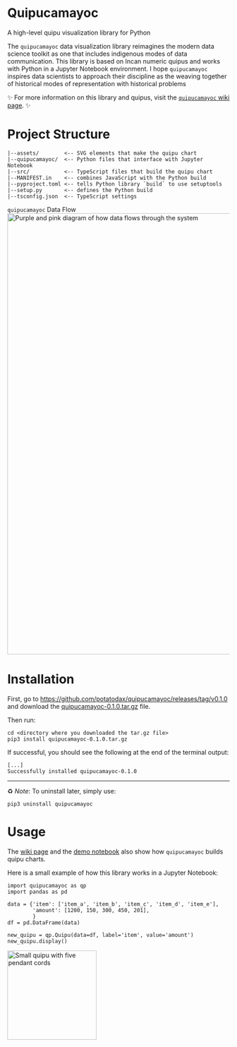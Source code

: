 # Quipucamayoc

A high-level quipu visualization library for Python

The `quipucamayoc` data visualization library reimagines the modern data science toolkit as one that includes indigenous modes of data communication. This library is based on Incan numeric quipus and works with Python in a Jupyter Notebook environment. I hope `quipucamayoc` inspires data scientists to approach their discipline as the weaving together of historical modes of representation with historical problems

:sparkles: For more information on this library and quipus, visit the [`quipucamayoc` wiki page](https://github.com/potatodax/quipucamayoc/wiki/Quipucamayoc). :sparkles:

# Project Structure

```
|--assets/        <-- SVG elements that make the quipu chart
|--quipucamayoc/  <-- Python files that interface with Jupyter Notebook
|--src/           <-- TypeScript files that build the quipu chart
|--MANIFEST.in    <-- combines JavaScript with the Python build
|--pyproject.toml <-- tells Python library `build` to use setuptools
|--setup.py       <-- defines the Python build
|--tsconfig.json  <-- TypeScript settings
```

`quipucamayoc` Data Flow
<img width="1000" alt="Purple and pink diagram of how data flows through the system" src="https://user-images.githubusercontent.com/86934143/206129010-bd283324-d79b-4203-bd6b-7d8eeafd84a6.png">

# Installation

First, go to https://github.com/potatodax/quipucamayoc/releases/tag/v0.1.0 and download the [quipucamayoc-0.1.0.tar.gz](https://github.com/potatodax/quipucamayoc/releases/download/v0.1.0/quipucamayoc-0.1.0.tar.gz) file.

Then run:

```
cd <directory where you downloaded the tar.gz file>
pip3 install quipucamayoc-0.1.0.tar.gz
```

If successful, you should see the following at the end of the terminal output:

```
[...]
Successfully installed quipucamayoc-0.1.0
```

---

:recycle: _Note_: To uninstall later, simply use:

```
pip3 uninstall quipucamayoc
```

# Usage

The [wiki page](https://github.com/potatodax/quipucamayoc/wiki/Quipucamayoc#demonstration) and the [demo notebook](https://github.com/potatodax/quipucamayoc/tree/main/demo) also show how `quipucamayoc` builds quipu charts.

Here is a small example of how this library works in a Jupyter Notebook:

```
import quipucamayoc as qp
import pandas as pd
```

```
data = {'item': ['item_a', 'item_b', 'item_c', 'item_d', 'item_e'],
        'amount': [1200, 150, 300, 450, 201],
        }
df = pd.DataFrame(data)

new_quipu = qp.Quipu(data=df, label='item', value='amount')
new_quipu.display()
```

<img width="202" alt="Small quipu with five pendant cords" src="https://user-images.githubusercontent.com/86934143/206374898-9d785392-e911-4ccd-a77e-4372ff899bec.png">
